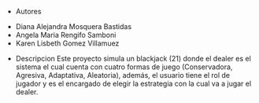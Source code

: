 * Autores 
- Diana Alejandra Mosquera Bastidas
- Angela Maria Rengifo Samboni 
- Karen Lisbeth Gomez Villamuez
* Descripcion
Este proyecto simula un blackjack (21) donde el dealer es el sistema el cual  cuenta con cuatro formas de juego
(Conservadora, Agresiva, Adaptativa, Aleatoria), además, el usuario tiene el rol de jugador y es el encargado
de elegir la estrategia con la cual va a jugar el dealer.  
